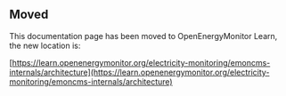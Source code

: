 ## Moved

This documentation page has been moved to OpenEnergyMonitor Learn, the new location is:

[https://learn.openenergymonitor.org/electricity-monitoring/emoncms-internals/architecture](https://learn.openenergymonitor.org/electricity-monitoring/emoncms-internals/architecture)
